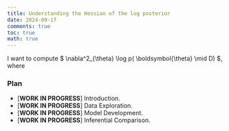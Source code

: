 ```yaml
---
title: Understanding the Hessian of the log posterior 
date: 2024-09-17
comments: true
toc: true
math: true
---
```


I want to compute $ \nabla^2_{\theta} \log p( \boldsymbol{\theta} \mid D) $, where 

### Plan

- [**WORK IN PROGRESS**] Introduction. 
- [**WORK IN PROGRESS**] Data Exploration.
- [**WORK IN PROGRESS**] Model Development. 
- [**WORK IN PROGRESS**] Inferential Comparison.


